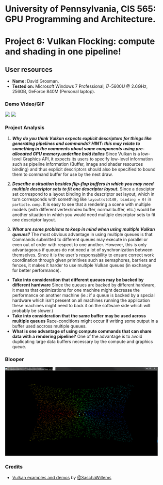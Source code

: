 # University of Pennsylvania, CIS 565: GPU Programming and Architecture.
Project 6: Vulkan Flocking: compute and shading in one pipeline!
===============

## User resources
- **Name:** David Grosman.
- **Tested on:** Microsoft Windows 7 Professional, i7-5600U @ 2.6GHz, 256GB, GeForce 840M (Personal laptop).

### Demo Video/GIF

![](img/Preview.gif)
![](img/PreviewTwo.gif)

### Project Analysis

1. __***Why do you think Vulkan expects explicit descriptors for things like generating pipelines and commands? HINT: this may relate to something in the comments about some components using pre-allocated GPU memory.underline bold italics***__
Since Vulkan is a low-level Graphics API, it expects its users to specify low-level information such as pipeline information (Buffer, image and shader resources binding) and  thus explicit descriptors should also be specified to bound them to command buffer for use by the next draw.
2. __***Describe a situation besides flip-flop buffers in which you may need multiple descriptor sets to fit one descriptor layout.***__
Since a desciptor set correspond to a layout binding in the descriptor set layout, which in turn corresponds with something like `layout(std140, binding = 0)` in `particle.comp`. It is easy to see that a rendering a scene with multiple models (with different vertex/index buffer, normal buffer, etc.) would be another situation in which you would need multiple descriptor sets to fit one descriptor layout.

3. __***What are some problems to keep in mind when using multiple Vulkan queues?***__
The most obvious advantage in using multiple queues is that Commands submitted to different queues may execute in parallel or even out of order with respect to one another. However, this is only advantageous if queues do not need a lot of synchronization between themselves. Since it is the user's responsability to ensure correct work coordination through given primitives such as semaphores, barriers and fences, it makes it harder to use multiple Vulkan queues (in exchange for better performance). 
 * **Take into consideration that different queues may be backed by different hardware**
 Since the queues are backed by different hardware, it means that optimizations for one machine might decrease the performance on another machine (ie.: if a queue is backed by a special hardware which isn't present on all machines running the application these machines might need to back it on the software side which will probably be slower.) 
 * **Take into consideration that the same buffer may be used across multiple queues**
 Race-conditions might occur if writing some output in a buffer used accross multiple queues.
 * **What is one advantage of using compute commands that can share data with a rendering pipeline?**
One of the advantage is to avoid duplicating large data buffers necessary by the compute and graphics queue.

### Blooper
![](img/Centrifuge.gif)

### Credits

* [Vulkan examples and demos](https://github.com/SaschaWillems/Vulkan) by [@SaschaWillems](https://github.com/SaschaWillems)
